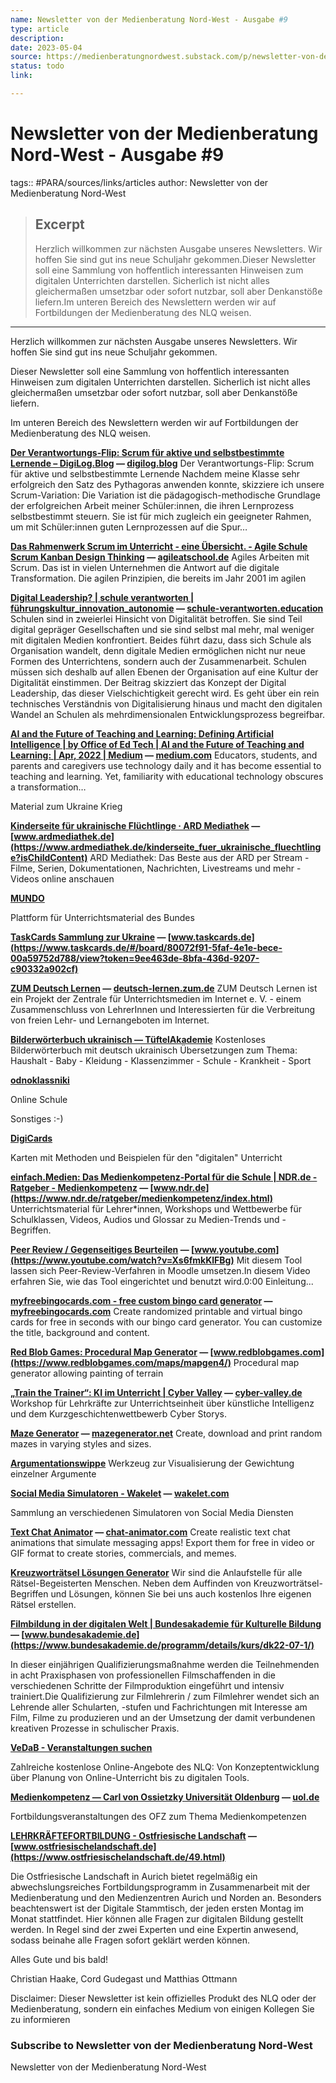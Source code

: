 ```yaml
---
name: Newsletter von der Medienberatung Nord-West - Ausgabe #9
type: article
description:
date: 2023-05-04
source: https://medienberatungnordwest.substack.com/p/newsletter-von-der-medienberatung-nord-west-ausgabe-9-1090257
status: todo
link:

---
```


# Newsletter von der Medienberatung Nord-West - Ausgabe #9
tags:: #PARA/sources/links/articles
author: Newsletter von der Medienberatung Nord-West

> ## Excerpt
> Herzlich willkommen zur nächsten Ausgabe unseres Newsletters. Wir hoffen Sie sind gut ins neue Schuljahr gekommen.Dieser Newsletter soll eine Sammlung von hoffentlich interessanten Hinweisen zum digitalen Unterrichten darstellen. Sicherlich ist nicht alles gleichermaßen umsetzbar oder sofort nutzbar, soll aber Denkanstöße liefern.Im unteren Bereich des Newslettern werden wir auf Fortbildungen der Medienberatung des NLQ weisen.

---
Herzlich willkommen zur nächsten Ausgabe unseres Newsletters. Wir hoffen Sie sind gut ins neue Schuljahr gekommen.

Dieser Newsletter soll eine Sammlung von hoffentlich interessanten Hinweisen zum digitalen Unterrichten darstellen. Sicherlich ist nicht alles gleichermaßen umsetzbar oder sofort nutzbar, soll aber Denkanstöße liefern.

Im unteren Bereich des Newslettern werden wir auf Fortbildungen der Medienberatung des NLQ weisen.

**[Der Verantwortungs-Flip: Scrum für aktive und selbstbestimmte Lernende – DigiLog.Blog](https://digilog.blog/2022/03/07/der-verantwortungs-flip/?utm_campaign=Newsletter%20von%20der%20Medienberatung%20Nord-West&utm_medium=email&utm_source=Revue%20newsletter) — [digilog.blog](https://digilog.blog/2022/03/07/der-verantwortungs-flip/)** Der Verantwortungs-Flip: Scrum für aktive und selbstbestimmte Lernende Nachdem meine Klasse sehr erfolgreich den Satz des Pythagoras anwenden konnte, skizziere ich unsere Scrum-Variation: Die Variation ist die pädagogisch-methodische Grundlage der erfolgreichen Arbeit meiner Schüler:innen, die ihren Lernprozess selbstbestimmt steuern. Sie ist für mich zugleich ein geeigneter Rahmen, um mit Schüler:innen guten Lernprozessen auf die Spur…

**[Das Rahmenwerk Scrum im Unterricht - eine Übersicht. - Agile Schule Scrum Kanban Design Thinking](https://agileatschool.de/index.php/2020/10/03/agiles-lernen-mit-scrum/?utm_campaign=Newsletter%20von%20der%20Medienberatung%20Nord-West&utm_medium=email&utm_source=Revue%20newsletter) — [agileatschool.de](https://agileatschool.de/index.php/2020/10/03/agiles-lernen-mit-scrum/)** Agiles Arbeiten mit Scrum. Das ist in vielen Unternehmen die Antwort auf die digitale Transformation. Die agilen Prinzipien, die bereits im Jahr 2001 im agilen

**[Digital Leadership? | schule verantworten | führungskultur\_innovation\_autonomie](https://schule-verantworten.education/journal/index.php/sv/article/view/185?utm_campaign=Input%2C%20ideas%20%26%20inspiration%20by%20%40seni_bl&utm_medium=email&utm_source=Revue%20newsletter) — [schule-verantworten.education](https://schule-verantworten.education/journal/index.php/sv/article/view/185?utm_campaign=Input,+ideas+%26+inspiration+by+@seni_bl&utm_medium=email&utm_source=Revue+newsletter)** Schulen sind in zweierlei Hinsicht von Digitalität betroffen. Sie sind Teil digital gepräger Gesellschaften und sie sind selbst mal mehr, mal weniger mit digitalen Medien konfrontiert. Beides führt dazu, dass sich Schule als Organisation wandelt, denn digitale Medien ermöglichen nicht nur neue Formen des Unterrichtens, sondern auch der Zusammenarbeit. Schulen müssen sich deshalb auf allen Ebenen der Organisation auf eine Kultur der Digitalität einstimmen. Der Beitrag skizziert das Konzept der Digital Leadership, das dieser Vielschichtigkeit gerecht wird. Es geht über ein rein technisches Verständnis von Digitalisierung hinaus und macht den digitalen Wandel an Schulen als mehrdimensionalen Entwicklungsprozess begreifbar.

**[AI and the Future of Teaching and Learning: Defining Artificial Intelligence | by Office of Ed Tech | AI and the Future of Teaching and Learning: | Apr, 2022 | Medium](https://medium.com/ai-and-the-future-of-teaching-and-learning/ai-and-the-future-of-teaching-and-learning-defining-artificial-intelligence-f31d20628280?utm_campaign=Newsletter%20von%20der%20Medienberatung%20Nord-West&utm_medium=email&utm_source=Revue%20newsletter) — [medium.com](https://medium.com/ai-and-the-future-of-teaching-and-learning/ai-and-the-future-of-teaching-and-learning-defining-artificial-intelligence-f31d20628280)** Educators, students, and parents and caregivers use technology daily and it has become essential to teaching and learning. Yet, familiarity with educational technology obscures a transformation…

Material zum Ukraine Krieg

**[Kinderseite für ukrainische Flüchtlinge · ARD Mediathek](https://www.ardmediathek.de/kinderseite_fuer_ukrainische_fluechtlinge?isChildContent&utm_campaign=Newsletter%20von%20der%20Medienberatung%20Nord-West&utm_medium=email&utm_source=Revue%20newsletter) — [www.ardmediathek.de](https://www.ardmediathek.de/kinderseite_fuer_ukrainische_fluechtlinge?isChildContent)** ARD Mediathek: Das Beste aus der ARD per Stream - Filme, Serien, Dokumentationen, Nachrichten, Livestreams und mehr - Videos online anschauen

**[MUNDO](https://mundo.schule/search?search=ukrainische%20lehrwerke&utm_campaign=Newsletter%20von%20der%20Medienberatung%20Nord-West&utm_medium=email&utm_source=Revue%20newsletter)**

Plattform für Unterrichtsmaterial des Bundes

**[TaskCards Sammlung zur Ukraine](https://www.taskcards.de/?utm_campaign=Newsletter%20von%20der%20Medienberatung%20Nord-West&utm_medium=email&utm_source=Revue%20newsletter#/board/80072f91-5faf-4e1e-bece-00a59752d788/view?token=9ee463de-8bfa-436d-9207-c90332a902cf) — [www.taskcards.de](https://www.taskcards.de/#/board/80072f91-5faf-4e1e-bece-00a59752d788/view?token=9ee463de-8bfa-436d-9207-c90332a902cf)**

**[ZUM Deutsch Lernen](https://deutsch-lernen.zum.de/wiki/Hauptseite?utm_campaign=Newsletter%20von%20der%20Medienberatung%20Nord-West&utm_medium=email&utm_source=Revue%20newsletter) — [deutsch-lernen.zum.de](https://deutsch-lernen.zum.de/wiki/Hauptseite)** ZUM Deutsch Lernen ist ein Projekt der Zentrale für Unterrichtsmedien im Internet e. V. - einem Zusammenschluss von LehrerInnen und Interessierten für die Verbreitung von freien Lehr- und Lernangeboten im Internet.

**[Bilderwörterbuch ukrainisch — TüftelAkademie](https://tueftelakademie.de/fuer-zuhause/bilderwoerterbuch/?utm_campaign=Newsletter%20von%20der%20Medienberatung%20Nord-West&utm_medium=email&utm_source=Revue%20newsletter)** Kostenloses Bilderwörterbuch mit deutsch ukrainisch Übersetzungen zum Thema: Haushalt - Baby - Kleidung - Klassenzimmer - Schule - Krankheit - Sport

**[odnoklassniki](https://lms.e-school.net.ua/?utm_campaign=Newsletter%20von%20der%20Medienberatung%20Nord-West&utm_medium=email&utm_source=Revue%20newsletter)**

Online Schule

Sonstiges :-)

**[DigiCards](https://hanauska.info/karten/Kartenset.pdf?utm_campaign=Newsletter%20von%20der%20Medienberatung%20Nord-West&utm_medium=email&utm_source=Revue%20newsletter)**

Karten mit Methoden und Beispielen für den "digitalen" Unterricht

**[einfach.Medien: Das Medienkompetenz-Portal für die Schule | NDR.de - Ratgeber - Medienkompetenz](https://www.ndr.de/ratgeber/medienkompetenz/index.html?utm_campaign=Newsletter%20von%20der%20Medienberatung%20Nord-West&utm_medium=email&utm_source=Revue%20newsletter) — [www.ndr.de](https://www.ndr.de/ratgeber/medienkompetenz/index.html)** Unterrichtsmaterial für Lehrer\*innen, Workshops und Wettbewerbe für Schulklassen, Videos, Audios und Glossar zu Medien-Trends und -Begriffen.

**[Peer Review / Gegenseitiges Beurteilen](https://www.youtube.com/watch?utm_campaign=Newsletter%20von%20der%20Medienberatung%20Nord-West&utm_medium=email&utm_source=Revue%20newsletter&v=Xs6fmkKlFBg) — [www.youtube.com](https://www.youtube.com/watch?v=Xs6fmkKlFBg)** Mit diesem Tool lassen sich Peer-Review-Verfahren in Moodle umsetzen.In diesem Video erfahren Sie, wie das Tool eingerichtet und benutzt wird.0:00 Einleitung...

**[myfreebingocards.com - free custom bingo card generator](https://myfreebingocards.com/bingo-card-generator?utm_campaign=Newsletter%20von%20der%20Medienberatung%20Nord-West&utm_medium=email&utm_source=Revue%20newsletter) — [myfreebingocards.com](https://myfreebingocards.com/bingo-card-generator)** Create randomized printable and virtual bingo cards for free in seconds with our bingo card generator. You can customize the title, background and content.

**[Red Blob Games: Procedural Map Generator](https://www.redblobgames.com/maps/mapgen4/?utm_campaign=Newsletter%20von%20der%20Medienberatung%20Nord-West&utm_medium=email&utm_source=Revue%20newsletter) — [www.redblobgames.com](https://www.redblobgames.com/maps/mapgen4/)** Procedural map generator allowing painting of terrain

**[„Train the Trainer“: KI im Unterricht | Cyber Valley](https://cyber-valley.de/de/events/train-the-trainer-ki-im-unterricht?utm_campaign=Newsletter%20von%20der%20Medienberatung%20Nord-West&utm_medium=email&utm_source=Revue%20newsletter) — [cyber-valley.de](https://cyber-valley.de/de/events/train-the-trainer-ki-im-unterricht)** Workshop für Lehrkräfte zur Unterrichtseinheit über künstliche Intelligenz und dem Kurzgeschichtenwettbewerb Cyber Storys.

**[Maze Generator](https://mazegenerator.net/?utm_campaign=Newsletter%20von%20der%20Medienberatung%20Nord-West&utm_medium=email&utm_source=Revue%20newsletter) — [mazegenerator.net](https://mazegenerator.net/)** Create, download and print random mazes in varying styles and sizes.

**[Argumentationswippe](https://argumentationswippe.de/?utm_campaign=Newsletter%20von%20der%20Medienberatung%20Nord-West&utm_medium=email&utm_source=Revue%20newsletter)** Werkzeug zur Visualisierung der Gewichtung einzelner Argumente

**[Social Media Simulatoren - Wakelet](https://wakelet.com/wake/jtQQ3Hz4_sADxKr-mhYip?utm_campaign=Newsletter%20von%20der%20Medienberatung%20Nord-West&utm_medium=email&utm_source=Revue%20newsletter) — [wakelet.com](https://wakelet.com/wake/jtQQ3Hz4_sADxKr-mhYip)**

Sammlung an verschiedenen Simulatoren von Social Media Diensten

**[Text Chat Animator](http://chat-animator.com/?utm_campaign=Newsletter%20von%20der%20Medienberatung%20Nord-West&utm_medium=email&utm_source=Revue%20newsletter) — [chat-animator.com](http://chat-animator.com/)** Create realistic text chat animations that simulate messaging apps! Export them for free in video or GIF format to create stories, commercials, and memes.

**[Kreuzworträtsel Lösungen Generator](https://www.kreuzwort-raetsel.com/?utm_campaign=Newsletter%20von%20der%20Medienberatung%20Nord-West&utm_medium=email&utm_source=Revue%20newsletter)** Wir sind die Anlaufstelle für alle Rätsel-Begeisterten Menschen. Neben dem Auffinden von Kreuzworträtsel-Begriffen und Lösungen, können Sie bei uns auch kostenlos Ihre eigenen Rätsel erstellen.

**[Filmbildung in der digitalen Welt | Bundesakademie für Kulturelle Bildung](https://www.bundesakademie.de/programm/details/kurs/dk22-07-1/?utm_campaign=Newsletter%20von%20der%20Medienberatung%20Nord-West&utm_medium=email&utm_source=Revue%20newsletter) — [www.bundesakademie.de](https://www.bundesakademie.de/programm/details/kurs/dk22-07-1/)**

In dieser einjährigen Qualifizierungsmaßnahme werden die Teilnehmenden in acht Praxisphasen von professionellen Filmschaffenden in die verschiedenen Schritte der Filmproduktion eingeführt und intensiv trainiert.Die Qualifizierung zur Filmlehrerin / zum Filmlehrer wendet sich an Lehrende aller Schularten, -stufen und Fachrichtungen mit Interesse am Film, Filme zu produzieren und an der Umsetzung der damit verbundenen kreativen Prozesse in schulischer Praxis.

**[VeDaB - Veranstaltungen suchen](https://vedab.de/veran_suche.php?sachgebiet=&schulform=&such=Medienbildung&utm_campaign=Newsletter%20von%20der%20Medienberatung%20Nord-West&utm_medium=email&utm_source=Revue%20newsletter&veranstalter=)**

Zahlreiche kostenlose Online-Angebote des NLQ: Von Konzeptentwicklung über Planung von Online-Unterricht bis zu digitalen Tools.

**[Medienkompetenz — Carl von Ossietzky Universität Oldenburg](https://uol.de/ofz/fortbildungsangebot/faecheruebergreifende-angebote/medienkompetenz-1?utm_campaign=Newsletter%20von%20der%20Medienberatung%20Nord-West&utm_medium=email&utm_source=Revue%20newsletter) — [uol.de](https://uol.de/ofz/fortbildungsangebot/faecheruebergreifende-angebote/medienkompetenz-1?utm_campaign=Newsletter+von+der+Medienberatung+Nord-West&utm_medium=email&utm_source=Revue+newsletter)**

Fortbildungsveranstaltungen des OFZ zum Thema Medienkompetenzen

**[LEHRKRÄFTEFORTBILDUNG - Ostfriesische Landschaft](https://www.ostfriesischelandschaft.de/49.html?utm_campaign=Newsletter%20von%20der%20Medienberatung%20Nord-West&utm_medium=email&utm_source=Revue%20newsletter) — [www.ostfriesischelandschaft.de](https://www.ostfriesischelandschaft.de/49.html)**

Die Ostfriesische Landschaft in Aurich bietet regelmäßig ein abwechslungsreiches Fortbildungsprogramm in Zusammenarbeit mit der Medienberatung und den Medienzentren Aurich und Norden an. Besonders beachtenswert ist der Digitale Stammtisch, der jeden ersten Montag im Monat stattfindet. Hier können alle Fragen zur digitalen Bildung gestellt werden. In Regel sind der zwei Experten und eine Expertin anwesend, sodass beinahe alle Fragen sofort geklärt werden können.

Alles Gute und bis bald!

Christian Haake, Cord Gudegast und Matthias Ottmann

Disclaimer: Dieser Newsletter ist kein offizielles Produkt des NLQ oder der Medienberatung, sondern ein einfaches Medium von einigen Kollegen Sie zu informieren

### Subscribe to **Newsletter von der Medienberatung Nord-West**

Newsletter von der Medienberatung Nord-West
